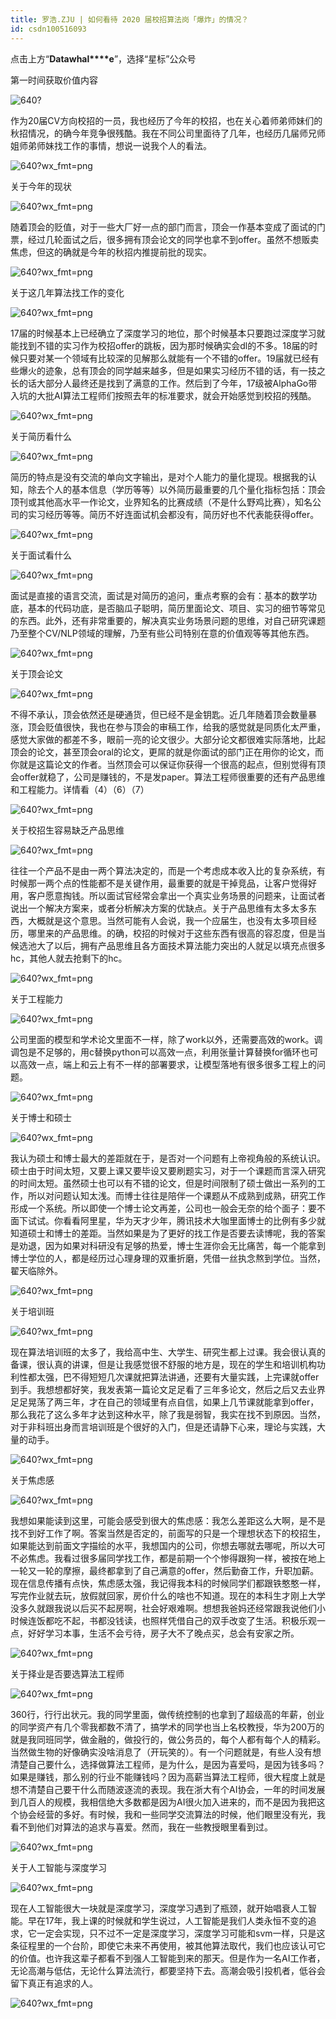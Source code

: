 ```yaml
---
title: 罗浩.ZJU | 如何看待 2020 届校招算法岗「爆炸」的情况？
id: csdn100516093
---
```


点击上方“**Datawhal****e**”，选择“星标”公众号

第一时间获取价值内容

![640?](../img/8848b38b8e7e18a790e4a60c44ba9cb3.png)

作为20届CV方向校招的一员，我也经历了今年的校招，也在关心着师弟师妹们的秋招情况，的确今年竞争很残酷。我在不同公司里面待了几年，也经历几届师兄师姐师弟师妹找工作的事情，想说一说我个人的看法。

![640?wx_fmt=png](../img/ee6bce935892d92c605108eb0c2e7f31.png)

关于今年的现状 

![640?wx_fmt=png](../img/64cd2b9b320899aade1c1bed430b33e0.png)

随着顶会的贬值，对于一些大厂好一点的部门而言，顶会一作基本变成了面试的门票，经过几轮面试之后，很多拥有顶会论文的同学也拿不到offer。虽然不想贩卖焦虑，但这的确就是今年的秋招内推提前批的现实。

![640?wx_fmt=png](../img/ee6bce935892d92c605108eb0c2e7f31.png)

关于这几年算法找工作的变化

![640?wx_fmt=png](../img/64cd2b9b320899aade1c1bed430b33e0.png)

17届的时候基本上已经确立了深度学习的地位，那个时候基本只要跑过深度学习就能找到不错的实习作为校招offer的跳板，因为那时候确实会dl的不多。18届的时候只要对某一个领域有比较深的见解那么就能有一个不错的offer。19届就已经有些爆火的迹象，总有顶会的同学越来越多，但是如果实习经历不错的话，有一技之长的话大部分人最终还是找到了满意的工作。然后到了今年，17级被AlphaGo带入坑的大批AI算法工程师们按照去年的标准要求，就会开始感觉到校招的残酷。

![640?wx_fmt=png](../img/ee6bce935892d92c605108eb0c2e7f31.png)

关于简历看什么

![640?wx_fmt=png](../img/64cd2b9b320899aade1c1bed430b33e0.png)

简历的特点是没有交流的单向文字输出，是对个人能力的量化提现。根据我的认知，除去个人的基本信息（学历等等）以外简历最重要的几个量化指标包括：顶会顶刊或其他高水平一作论文，业界知名的比赛成绩（不是什么野鸡比赛），知名公司的实习经历等等。简历不好连面试机会都没有，简历好也不代表能获得offer。

![640?wx_fmt=png](../img/ee6bce935892d92c605108eb0c2e7f31.png)

关于面试看什么 

![640?wx_fmt=png](../img/64cd2b9b320899aade1c1bed430b33e0.png)

面试是直接的语言交流，面试是对简历的追问，重点考察的会有：基本的数学功底，基本的代码功底，是否脑瓜子聪明，简历里面论文、项目、实习的细节等常见的东西。此外，还有非常重要的，解决真实业务场景问题的思维，对自己研究课题乃至整个CV/NLP领域的理解，乃至有些公司特别在意的价值观等等其他东西。

![640?wx_fmt=png](../img/ee6bce935892d92c605108eb0c2e7f31.png)

关于顶会论文 

![640?wx_fmt=png](../img/64cd2b9b320899aade1c1bed430b33e0.png)

不得不承认，顶会依然还是硬通货，但已经不是金钥匙。近几年随着顶会数量暴涨，顶会贬值很快，我也在参与顶会的审稿工作，给我的感觉就是同质化太严重，感觉大家做的都差不多，眼前一亮的论文很少。大部分论文都很难实际落地，比起顶会的论文，甚至顶会oral的论文，更屌的就是你面试的部门正在用你的论文，而你就是这篇论文的作者。当然顶会可以保证你获得一个很高的起点，但别觉得有顶会offer就稳了，公司是赚钱的，不是发paper。算法工程师很重要的还有产品思维和工程能力。详情看（4）（6）（7）

![640?wx_fmt=png](../img/ee6bce935892d92c605108eb0c2e7f31.png)

关于校招生容易缺乏产品思维 

![640?wx_fmt=png](../img/64cd2b9b320899aade1c1bed430b33e0.png)

往往一个产品不是由一两个算法决定的，而是一个考虑成本收入比的复杂系统，有时候那一两个点的性能都不是关键作用，最重要的就是干掉竞品，让客户觉得好用，客户愿意掏钱。所以面试官经常会拿出一个真实业务场景的问题来，让面试者说出一个解决方案来，或者分析解决方案的优缺点。关于产品思维有太多太多东西，大概就是这个意思。当然可能有人会说，我一个应届生，也没有太多项目经历，哪里来的产品思维。的确，校招的时候对于这些东西有很高的容忍度，但是当候选池大了以后，拥有产品思维且各方面技术算法能力突出的人就足以填充点很多hc，其他人就去抢剩下的hc。

![640?wx_fmt=png](../img/ee6bce935892d92c605108eb0c2e7f31.png)

关于工程能力 

![640?wx_fmt=png](../img/64cd2b9b320899aade1c1bed430b33e0.png)

公司里面的模型和学术论文里面不一样，除了work以外，还需要高效的work。调调包是不足够的，用c替换python可以高效一点，利用张量计算替换for循环也可以高效一点，端上和云上有不一样的部署要求，让模型落地有很多很多工程上的问题。

![640?wx_fmt=png](../img/ee6bce935892d92c605108eb0c2e7f31.png)

关于博士和硕士 

![640?wx_fmt=png](../img/64cd2b9b320899aade1c1bed430b33e0.png)

我认为硕士和博士最大的差距就在于，是否对一个问题有上帝视角般的系统认识。硕士由于时间太短，又要上课又要毕设又要刷题实习，对于一个课题而言深入研究的时间太短。虽然硕士也可以有不错的论文，但是时间限制了硕士做出一系列的工作，所以对问题认知太浅。而博士往往是陪伴一个课题从不成熟到成熟，研究工作形成一个系统。所以即使一个博士论文再差，公司也一般会无奈的给个面子：要不面下试试。你看看阿里星，华为天才少年，腾讯技术大咖里面博士的比例有多少就知道硕士和博士的差距。当然如果是为了更好的找工作是否要去读博呢，我的答案是劝退，因为如果对科研没有足够的热爱，博士生涯你会无比痛苦，每一个能拿到博士学位的人，都是经历过心理身理的双重折磨，凭借一丝执念熬到学位。当然，翟天临除外。

![640?wx_fmt=png](../img/ee6bce935892d92c605108eb0c2e7f31.png)

关于培训班 

![640?wx_fmt=png](../img/64cd2b9b320899aade1c1bed430b33e0.png)

现在算法培训班的太多了，我给高中生、大学生、研究生都上过课。我会很认真的备课，很认真的讲课，但是让我感觉很不舒服的地方是，现在的学生和培训机构功利性都太强，巴不得短短几次课就把算法讲通，还要有大量实践，上完课就offer到手。我想想都好笑，我发表第一篇论文足足看了三年多论文，然后之后又去业界足足晃荡了两三年，才在自己的领域里有点自信，如果上几节课就能拿到offer，那么我花了这么多年才达到这种水平，除了我是弱智，我实在找不到原因。当然，对于非科班出身而言培训班是个很好的入门，但是还请静下心来，理论与实践，大量的动手。

![640?wx_fmt=png](../img/ee6bce935892d92c605108eb0c2e7f31.png)

关于焦虑感 

![640?wx_fmt=png](../img/64cd2b9b320899aade1c1bed430b33e0.png)

我想如果能读到这里，可能会感受到很大的焦虑感：我怎么差距这么大啊，是不是找不到好工作了啊。答案当然是否定的，前面写的只是一个理想状态下的校招生，如果能达到前面文字描绘的水平，我想国内的公司，你想去哪就去哪呢，所以大可不必焦虑。我看过很多届同学找工作，都是前期一个个惨得跟狗一样，被按在地上一轮又一轮的摩擦，最终都拿到了自己满意的offer，然后勤奋工作，升职加薪。现在信息传播有点快，焦虑感太强，我记得我本科的时候同学们都跟铁憨憨一样，写完作业就去玩，放假就回家，房价什么的啥也不知道。现在的本科生才刚上大学没多久就跟我说以后买不起房啊，社会好艰难啊。想想我爸妈还经常跟我说他们小时候连饭都吃不起，书都没钱读，也照样凭借自己的双手改变了生活。积极乐观一点，好好学习本事，生活不会亏待，房子大不了晚点买，总会有安家之所。

![640?wx_fmt=png](../img/ee6bce935892d92c605108eb0c2e7f31.png)

关于择业是否要选算法工程师 

![640?wx_fmt=png](../img/64cd2b9b320899aade1c1bed430b33e0.png)

360行，行行出状元。我的同学里面，做传统控制的也拿到了超级高的年薪，创业的同学资产有几个零我都数不清了，搞学术的同学也当上名校教授，华为200万的就是我同班同学，做金融的，做投行的，做公务员的，每个人都有每个人的精彩。当然做生物的好像确实没啥消息了（开玩笑的）。有一个问题就是，有些人没有想清楚自己要什么，选择做算法工程师，是为什么，是因为喜爱吗，是因为钱多吗？如果是赚钱，那么别的行业不能赚钱吗？因为高薪当算法工程师，很大程度上就是想不清楚自己要干什么而随波逐流的表现。我在浙大有个AI协会，一年的时间发展到几百人的规模，我相信绝大多数都是因为AI很火加入进来的，而不是因为我把这个协会经营的多好。有时候，我和一些同学交流算法的时候，他们眼里没有光，我看不到他们对算法的追求与喜爱。然而，我在一些教授眼里看到过。

![640?wx_fmt=png](../img/ee6bce935892d92c605108eb0c2e7f31.png)

关于人工智能与深度学习 

![640?wx_fmt=png](../img/64cd2b9b320899aade1c1bed430b33e0.png)

现在人工智能很大一块就是深度学习，深度学习遇到了瓶颈，就开始唱衰人工智能。早在17年，我上课的时候就和学生说过，人工智能是我们人类永恒不变的追求，它一定会实现，只不过不一定是深度学习，深度学习可能和svm一样，只是这条征程里的一个台阶，即使它未来不再使用，被其他算法取代，我们也应该认可它的价值。也许我这辈子都看不到强人工智能到来的那天。但是作为一名AI工作者，无论高潮与低估，无论什么算法流行，都要坚持下去。高潮会吸引投机者，低谷会留下真正有追求的人。

![640?wx_fmt=png](../img/6f234788e70cadc8ef25f8423faa2716.png)